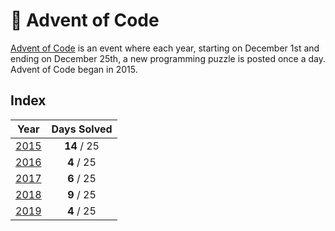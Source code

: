 # :christmas_tree: Advent of Code

[Advent of Code](http://adventofcode.com) is an event where each year, starting on December 1st and ending on December 25th, a new programming puzzle is posted once a day. Advent of Code began in 2015.

## Index

| Year | Days Solved |
|:---:|:---:|
| [2015](2015/) | **14** / 25 |
| [2016](2016/) | **4** / 25 |
| [2017](2017/) | **6** / 25 |
| [2018](2018/) | **9** / 25 |
| [2019](2019/) | **4** / 25 |
